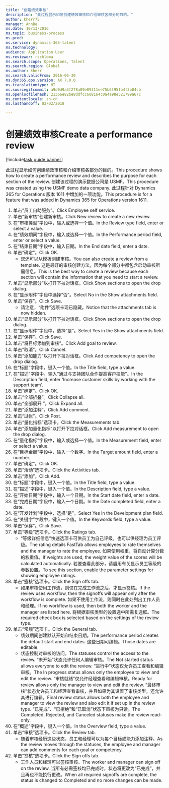 ```yaml
--- 
title: "创建绩效审核"
description: "此过程显示如何创建绩效审核和介绍审核各部分的目的。"
author: kherr75
manager: AnnBe
ms.date: 10/13/2016
ms.topic: business-process
ms.prod: 
ms.service: dynamics-365-talent
ms.technology: 
audience: Application User
ms.reviewer: rschloma
ms.search.scope: Operations, Talent
ms.search.region: Global
ms.author: kherr
ms.search.validFrom: 2016-06-30
ms.dyn365.ops.version: AX 7.0.0
ms.translationtype: HT
ms.sourcegitcommit: a9d0d9a3f278a09e89311ee75b6f95fb4f3b04cb
ms.openlocfilehash: 21366e82be8ddfcc608164c0a4a98e321799a67c
ms.contentlocale: zh-cn
ms.lasthandoff: 02/02/2018

---
```

# <a name="create-a-performance-review"></a><span data-ttu-id="0b0d2-103">创建绩效审核</span><span class="sxs-lookup"><span data-stu-id="0b0d2-103">Create a performance review</span></span>

[!include[task guide banner](../../includes/task-guide-banner.md)]

<span data-ttu-id="0b0d2-104">此过程显示如何创建绩效审核和介绍审核各部分的目的。</span><span class="sxs-lookup"><span data-stu-id="0b0d2-104">This procedure shows how to create a performance review and describes the purpose for each section of the review.</span></span> <span data-ttu-id="0b0d2-105">创建该过程的演示数据公司是 USMF。</span><span class="sxs-lookup"><span data-stu-id="0b0d2-105">This procedure was created using the USMF demo data company.</span></span> <span data-ttu-id="0b0d2-106">此过程针对 Dynamics 365 for Operations 版本 1611 中增加的一项功能。</span><span class="sxs-lookup"><span data-stu-id="0b0d2-106">This procedure is for a feature that was added in Dynamics 365 for Operations version 1611.</span></span>

1. <span data-ttu-id="0b0d2-107">单击“员工自助服务”。</span><span class="sxs-lookup"><span data-stu-id="0b0d2-107">Click Employee self service.</span></span>
2. <span data-ttu-id="0b0d2-108">单击“新审核”创建新审核。</span><span class="sxs-lookup"><span data-stu-id="0b0d2-108">Click New review to create a new review.</span></span>
3. <span data-ttu-id="0b0d2-109">在“审核类型”字段中，输入或选择一个值。</span><span class="sxs-lookup"><span data-stu-id="0b0d2-109">In the Review type field, enter or select a value.</span></span>
4. <span data-ttu-id="0b0d2-110">在“绩效期间”字段中，输入或选择一个值。</span><span class="sxs-lookup"><span data-stu-id="0b0d2-110">In the Performance period field, enter or select a value.</span></span>
5. <span data-ttu-id="0b0d2-111">在“结束日期”字段中，输入日期。</span><span class="sxs-lookup"><span data-stu-id="0b0d2-111">In the End date field, enter a date.</span></span>
6. <span data-ttu-id="0b0d2-112">单击“确定”。</span><span class="sxs-lookup"><span data-stu-id="0b0d2-112">Click OK.</span></span>
    * <span data-ttu-id="0b0d2-113">您还可以从模板创建审核。</span><span class="sxs-lookup"><span data-stu-id="0b0d2-113">You can also create a review from a template.</span></span> <span data-ttu-id="0b0d2-114">这是最好的审核创建方法，因为每个部分中都包含启动审核所需信息。</span><span class="sxs-lookup"><span data-stu-id="0b0d2-114">This is the best way to create a review because each section will contain the information that you need to start a review.</span></span>  
7. <span data-ttu-id="0b0d2-115">单击“显示部分”以打开下拉对话框。</span><span class="sxs-lookup"><span data-stu-id="0b0d2-115">Click Show sections to open the drop dialog.</span></span>
8. <span data-ttu-id="0b0d2-116">在“显示附件”字段中选择“否”。</span><span class="sxs-lookup"><span data-stu-id="0b0d2-116">Select No in the Show attachments field.</span></span>
9. <span data-ttu-id="0b0d2-117">单击“保存”。</span><span class="sxs-lookup"><span data-stu-id="0b0d2-117">Click Save.</span></span>
    * <span data-ttu-id="0b0d2-118">请注意，“附件”选项卡现已隐藏。</span><span class="sxs-lookup"><span data-stu-id="0b0d2-118">Notice that the attachments tab is now hidden.</span></span>  
10. <span data-ttu-id="0b0d2-119">单击“显示部分”以打开下拉对话框。</span><span class="sxs-lookup"><span data-stu-id="0b0d2-119">Click Show sections to open the drop dialog.</span></span>
11. <span data-ttu-id="0b0d2-120">在“显示附件”字段中，选择“是”。</span><span class="sxs-lookup"><span data-stu-id="0b0d2-120">Select Yes in the Show attachments field.</span></span>
12. <span data-ttu-id="0b0d2-121">单击“保存”。</span><span class="sxs-lookup"><span data-stu-id="0b0d2-121">Click Save.</span></span>
13. <span data-ttu-id="0b0d2-122">单击“将目标添加到审核”。</span><span class="sxs-lookup"><span data-stu-id="0b0d2-122">Click Add goal to review.</span></span>
14. <span data-ttu-id="0b0d2-123">单击“取消”。</span><span class="sxs-lookup"><span data-stu-id="0b0d2-123">Click Cancel.</span></span>
15. <span data-ttu-id="0b0d2-124">单击“添加能力”以打开下拉对话框。</span><span class="sxs-lookup"><span data-stu-id="0b0d2-124">Click Add competency to open the drop dialog.</span></span>
16. <span data-ttu-id="0b0d2-125">在“标题”字段中，键入一个值。</span><span class="sxs-lookup"><span data-stu-id="0b0d2-125">In the Title field, type a value.</span></span>
17. <span data-ttu-id="0b0d2-126">在"描述"字段中，输入“通过与支持团队合作提高客户技能”。</span><span class="sxs-lookup"><span data-stu-id="0b0d2-126">In the Description field, enter 'Increase customer skills by working with the support team'.</span></span>
18. <span data-ttu-id="0b0d2-127">单击“确定”。</span><span class="sxs-lookup"><span data-stu-id="0b0d2-127">Click OK.</span></span>
19. <span data-ttu-id="0b0d2-128">单击“全部折叠”。</span><span class="sxs-lookup"><span data-stu-id="0b0d2-128">Click Collapse all.</span></span>
20. <span data-ttu-id="0b0d2-129">单击“全部展开 ”。</span><span class="sxs-lookup"><span data-stu-id="0b0d2-129">Click Expand all.</span></span>
21. <span data-ttu-id="0b0d2-130">单击“添加注释”。</span><span class="sxs-lookup"><span data-stu-id="0b0d2-130">Click Add comment.</span></span>
22. <span data-ttu-id="0b0d2-131">单击“过帐”。</span><span class="sxs-lookup"><span data-stu-id="0b0d2-131">Click Post.</span></span>
23. <span data-ttu-id="0b0d2-132">单击“量化指标”选项卡。</span><span class="sxs-lookup"><span data-stu-id="0b0d2-132">Click the Measurements tab.</span></span>
24. <span data-ttu-id="0b0d2-133">单击“添加量化指标”以打开下拉对话框。</span><span class="sxs-lookup"><span data-stu-id="0b0d2-133">Click Add measurement to open the drop dialog.</span></span>
25. <span data-ttu-id="0b0d2-134">在“量化指标”字段中，输入或选择一个值。</span><span class="sxs-lookup"><span data-stu-id="0b0d2-134">In the Measurement field, enter or select a value.</span></span>
26. <span data-ttu-id="0b0d2-135">在“目标金额”字段中，输入一个数字。</span><span class="sxs-lookup"><span data-stu-id="0b0d2-135">In the Target amount field, enter a number.</span></span>
27. <span data-ttu-id="0b0d2-136">单击“确定”。</span><span class="sxs-lookup"><span data-stu-id="0b0d2-136">Click OK.</span></span>
28. <span data-ttu-id="0b0d2-137">单击“活动”选项卡。</span><span class="sxs-lookup"><span data-stu-id="0b0d2-137">Click the Activities tab.</span></span>
29. <span data-ttu-id="0b0d2-138">单击“添加”。</span><span class="sxs-lookup"><span data-stu-id="0b0d2-138">Click Add.</span></span>
30. <span data-ttu-id="0b0d2-139">在“标题”字段中，键入一个值。</span><span class="sxs-lookup"><span data-stu-id="0b0d2-139">In the Title field, type a value.</span></span>
31. <span data-ttu-id="0b0d2-140">在“描述”字段中，键入一个值。</span><span class="sxs-lookup"><span data-stu-id="0b0d2-140">In the Description field, type a value.</span></span>
32. <span data-ttu-id="0b0d2-141">在“开始日期”字段中，输入一个日期。</span><span class="sxs-lookup"><span data-stu-id="0b0d2-141">In the Start date field, enter a date.</span></span>
33. <span data-ttu-id="0b0d2-142">在“完成日期”字段中，输入一个日期。</span><span class="sxs-lookup"><span data-stu-id="0b0d2-142">In the Date completed field, enter a date.</span></span>
34. <span data-ttu-id="0b0d2-143">在“开发计划”字段中，选择“是”。</span><span class="sxs-lookup"><span data-stu-id="0b0d2-143">Select Yes in the Development plan field.</span></span>
35. <span data-ttu-id="0b0d2-144">在“关键字”字段中，键入一个值。</span><span class="sxs-lookup"><span data-stu-id="0b0d2-144">In the Keywords field, type a value.</span></span>
36. <span data-ttu-id="0b0d2-145">单击“保存”。</span><span class="sxs-lookup"><span data-stu-id="0b0d2-145">Click Save.</span></span>
37. <span data-ttu-id="0b0d2-146">单击“等级”选项卡。</span><span class="sxs-lookup"><span data-stu-id="0b0d2-146">Click the Ratings tab.</span></span>
    * <span data-ttu-id="0b0d2-147">“等级详细信息”快速选项卡可供员工为自己评级，也可以供经理为员工评级。</span><span class="sxs-lookup"><span data-stu-id="0b0d2-147">The rating details FastTab allows employees to rate themselves and the manager to rate the employee.</span></span> <span data-ttu-id="0b0d2-148">如果使用权重，将自动计算分数的权重值。</span><span class="sxs-lookup"><span data-stu-id="0b0d2-148">If weights are used, the weight value of the scores will be calculated automatically.</span></span>    <span data-ttu-id="0b0d2-149">若要查看此部分，请启用有关显示员工等级的参数设置。</span><span class="sxs-lookup"><span data-stu-id="0b0d2-149">To see this section, enable the parameter settings for showing employee ratings.</span></span>  
38. <span data-ttu-id="0b0d2-150">单击“签核”选项卡。</span><span class="sxs-lookup"><span data-stu-id="0b0d2-150">Click the Sign offs tab.</span></span>
    * <span data-ttu-id="0b0d2-151">如果审核使用工作流，则仅在完成工作流之后，才显示签核。</span><span class="sxs-lookup"><span data-stu-id="0b0d2-151">If the review uses workflow, then the signoffs will appear only after the workflow is complete.</span></span> <span data-ttu-id="0b0d2-152">如果不使用工作流，则同时在此处列出工作人员和经理。</span><span class="sxs-lookup"><span data-stu-id="0b0d2-152">If no workflow is used, then both the worker and the manager are listed here.</span></span> <span data-ttu-id="0b0d2-153">将根据审核类型的设置选中所需复选框。</span><span class="sxs-lookup"><span data-stu-id="0b0d2-153">The required check box is selected based on the settings of the review type.</span></span>  
39. <span data-ttu-id="0b0d2-154">单击“常规”选项卡。</span><span class="sxs-lookup"><span data-stu-id="0b0d2-154">Click the General tab.</span></span>
    * <span data-ttu-id="0b0d2-155">绩效期间创建默认开始和结束日期。</span><span class="sxs-lookup"><span data-stu-id="0b0d2-155">The performance period creates the default start and end dates.</span></span> <span data-ttu-id="0b0d2-156">这些日期可编辑。</span><span class="sxs-lookup"><span data-stu-id="0b0d2-156">Those dates are editable.</span></span>  
    * <span data-ttu-id="0b0d2-157">状态控制对审核的访问。</span><span class="sxs-lookup"><span data-stu-id="0b0d2-157">The statuses control the access to the review.</span></span> <span data-ttu-id="0b0d2-158">“未开始”状态允许任何人编辑审核。</span><span class="sxs-lookup"><span data-stu-id="0b0d2-158">The Not started status allows everyone to edit the review.</span></span> <span data-ttu-id="0b0d2-159">“进行中”状态仅允许员工查看和编辑审核。</span><span class="sxs-lookup"><span data-stu-id="0b0d2-159">The In progress status allows only the employee to view and edit the review.</span></span> <span data-ttu-id="0b0d2-160">“审核就绪”仅允许经理查看和编辑审核。</span><span class="sxs-lookup"><span data-stu-id="0b0d2-160">Ready for review allows only the manager to view and edit the review.</span></span> <span data-ttu-id="0b0d2-161">“最终审核”状态允许员工和经理查看审核，并且如果为其设置了审核类型，还允许其进行编辑。</span><span class="sxs-lookup"><span data-stu-id="0b0d2-161">Final review status allows both the employee and manager to view the review and also edit it if set up in the review type.</span></span> <span data-ttu-id="0b0d2-162">“已完成”、“已拒绝”和“已取消”状态下审核为只读。</span><span class="sxs-lookup"><span data-stu-id="0b0d2-162">The Completed, Rejected, and Canceled statuses make the review read-only.</span></span>  
40. <span data-ttu-id="0b0d2-163">在“概述”字段中，键入一个值。</span><span class="sxs-lookup"><span data-stu-id="0b0d2-163">In the Overview field, type a value.</span></span>
41. <span data-ttu-id="0b0d2-164">单击“审核”选项卡。</span><span class="sxs-lookup"><span data-stu-id="0b0d2-164">Click the Review tab.</span></span>
    * <span data-ttu-id="0b0d2-165">随着审核经历这些状态，员工和经理可以为每个目标或能力添加注释。</span><span class="sxs-lookup"><span data-stu-id="0b0d2-165">As the review moves through the statuses, the employee and manager can add comments for each goal or competency.</span></span>  
42. <span data-ttu-id="0b0d2-166">单击“签核”选项卡。</span><span class="sxs-lookup"><span data-stu-id="0b0d2-166">Click the Sign offs tab.</span></span>
    * <span data-ttu-id="0b0d2-167">工作人员和经理可以签核审核。</span><span class="sxs-lookup"><span data-stu-id="0b0d2-167">The worker and manager can sign off on the review.</span></span> <span data-ttu-id="0b0d2-168">当所有必需签核均已完成时，状态将更改为“已完成”，并且再也不能执行更改。</span><span class="sxs-lookup"><span data-stu-id="0b0d2-168">When all required signoffs are complete, the status is changed to Completed and no more changes can be made.</span></span>  



